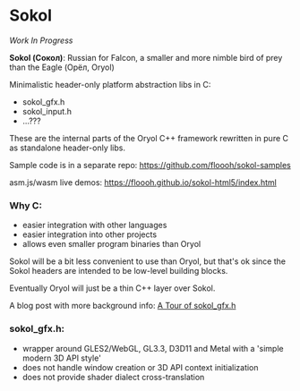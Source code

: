 # Sokol

*Work In Progress*

**Sokol (Сокол)**: Russian for Falcon, a smaller and more nimble 
bird of prey than the Eagle (Орёл, Oryol)

Minimalistic header-only platform abstraction libs in C:

- sokol\_gfx.h
- sokol\_input.h
- ...???

These are the internal parts of the Oryol C++ framework 
rewritten in pure C as standalone header-only libs.

Sample code is in a separate repo: https://github.com/floooh/sokol-samples

asm.js/wasm live demos: https://floooh.github.io/sokol-html5/index.html

### Why C:

- easier integration with other languages
- easier integration into other projects
- allows even smaller program binaries than Oryol

Sokol will be a bit less convenient to use than Oryol, but that's ok since
the Sokol headers are intended to be low-level building blocks.

Eventually Oryol will just be a thin C++ layer over Sokol.

A blog post with more background info: [A Tour of sokol_gfx.h](http://floooh.github.io/2017/07/29/sokol-gfx-tour.html)

### sokol_gfx.h:

- wrapper around GLES2/WebGL, GL3.3, D3D11 and Metal with a 
  'simple modern 3D API style'
- does not handle window creation or 3D API context initialization
- does not provide shader dialect cross-translation
